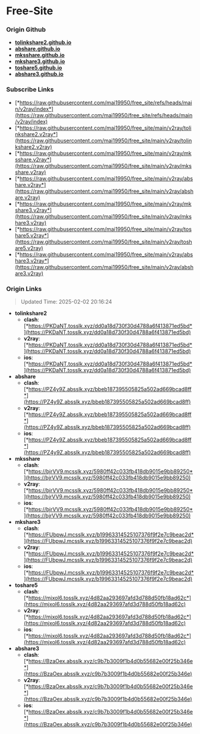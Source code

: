 # Free-Site

### Origin Github

- [**tolinkshare2.github.io**](https://github.com/tolinkshare2/tolinkshare2.github.io)
- [**abshare.github.io**](https://github.com/abshare/abshare.github.io)
- [**mksshare.github.io**](https://github.com/mksshare/mksshare.github.io)
- [**mkshare3.github.io**](https://github.com/mkshare3/mkshare3.github.io)
- [**toshare5.github.io**](https://github.com/toshare5/toshare5.github.io)
- [**abshare3.github.io**](https://github.com/abshare3/abshare3.github.io)

### Subscribe Links

- [*https://raw.githubusercontent.com/mai19950/free_site/refs/heads/main/v2ray/index*](https://raw.githubusercontent.com/mai19950/free_site/refs/heads/main/v2ray/index)
- [*https://raw.githubusercontent.com/mai19950/free_site/main/v2ray/tolinkshare2.v2ray*](https://raw.githubusercontent.com/mai19950/free_site/main/v2ray/tolinkshare2.v2ray)
- [*https://raw.githubusercontent.com/mai19950/free_site/main/v2ray/mksshare.v2ray*](https://raw.githubusercontent.com/mai19950/free_site/main/v2ray/mksshare.v2ray)
- [*https://raw.githubusercontent.com/mai19950/free_site/main/v2ray/abshare.v2ray*](https://raw.githubusercontent.com/mai19950/free_site/main/v2ray/abshare.v2ray)
- [*https://raw.githubusercontent.com/mai19950/free_site/main/v2ray/mkshare3.v2ray*](https://raw.githubusercontent.com/mai19950/free_site/main/v2ray/mkshare3.v2ray)
- [*https://raw.githubusercontent.com/mai19950/free_site/main/v2ray/toshare5.v2ray*](https://raw.githubusercontent.com/mai19950/free_site/main/v2ray/toshare5.v2ray)
- [*https://raw.githubusercontent.com/mai19950/free_site/main/v2ray/abshare3.v2ray*](https://raw.githubusercontent.com/mai19950/free_site/main/v2ray/abshare3.v2ray)

### Origin Links

> Updated Time: 2025-02-02 20:16:24

- **tolinkshare2**
  - **clash**: [*https://PKDaNT.tosslk.xyz/dd0a18d730f30d4788a6f413871ed5bd*](https://PKDaNT.tosslk.xyz/dd0a18d730f30d4788a6f413871ed5bd)
  - **v2ray**: [*https://PKDaNT.tosslk.xyz/dd0a18d730f30d4788a6f413871ed5bd*](https://PKDaNT.tosslk.xyz/dd0a18d730f30d4788a6f413871ed5bd)
  - **ios**: [*https://PKDaNT.tosslk.xyz/dd0a18d730f30d4788a6f413871ed5bd*](https://PKDaNT.tosslk.xyz/dd0a18d730f30d4788a6f413871ed5bd)
- **abshare**
  - **clash**: [*https://PZ4y9Z.absslk.xyz/bbeb187395505825a502ad669bcad8ff*](https://PZ4y9Z.absslk.xyz/bbeb187395505825a502ad669bcad8ff)
  - **v2ray**: [*https://PZ4y9Z.absslk.xyz/bbeb187395505825a502ad669bcad8ff*](https://PZ4y9Z.absslk.xyz/bbeb187395505825a502ad669bcad8ff)
  - **ios**: [*https://PZ4y9Z.absslk.xyz/bbeb187395505825a502ad669bcad8ff*](https://PZ4y9Z.absslk.xyz/bbeb187395505825a502ad669bcad8ff)
- **mksshare**
  - **clash**: [*https://bjrVV9.mcsslk.xyz/5980ff42c033fb418db9015e9bb89250*](https://bjrVV9.mcsslk.xyz/5980ff42c033fb418db9015e9bb89250)
  - **v2ray**: [*https://bjrVV9.mcsslk.xyz/5980ff42c033fb418db9015e9bb89250*](https://bjrVV9.mcsslk.xyz/5980ff42c033fb418db9015e9bb89250)
  - **ios**: [*https://bjrVV9.mcsslk.xyz/5980ff42c033fb418db9015e9bb89250*](https://bjrVV9.mcsslk.xyz/5980ff42c033fb418db9015e9bb89250)
- **mkshare3**
  - **clash**: [*https://FUbpwJ.mcsslk.xyz/b19963314525107376f9f2e7c9beac2d*](https://FUbpwJ.mcsslk.xyz/b19963314525107376f9f2e7c9beac2d)
  - **v2ray**: [*https://FUbpwJ.mcsslk.xyz/b19963314525107376f9f2e7c9beac2d*](https://FUbpwJ.mcsslk.xyz/b19963314525107376f9f2e7c9beac2d)
  - **ios**: [*https://FUbpwJ.mcsslk.xyz/b19963314525107376f9f2e7c9beac2d*](https://FUbpwJ.mcsslk.xyz/b19963314525107376f9f2e7c9beac2d)
- **toshare5**
  - **clash**: [*https://mjxol6.tosslk.xyz/4d82aa293697afd3d788d50fb18ad62c*](https://mjxol6.tosslk.xyz/4d82aa293697afd3d788d50fb18ad62c)
  - **v2ray**: [*https://mjxol6.tosslk.xyz/4d82aa293697afd3d788d50fb18ad62c*](https://mjxol6.tosslk.xyz/4d82aa293697afd3d788d50fb18ad62c)
  - **ios**: [*https://mjxol6.tosslk.xyz/4d82aa293697afd3d788d50fb18ad62c*](https://mjxol6.tosslk.xyz/4d82aa293697afd3d788d50fb18ad62c)
- **abshare3**
  - **clash**: [*https://BzaOex.absslk.xyz/c9b7b3009f1b4d0b55682e00f25b346e*](https://BzaOex.absslk.xyz/c9b7b3009f1b4d0b55682e00f25b346e)
  - **v2ray**: [*https://BzaOex.absslk.xyz/c9b7b3009f1b4d0b55682e00f25b346e*](https://BzaOex.absslk.xyz/c9b7b3009f1b4d0b55682e00f25b346e)
  - **ios**: [*https://BzaOex.absslk.xyz/c9b7b3009f1b4d0b55682e00f25b346e*](https://BzaOex.absslk.xyz/c9b7b3009f1b4d0b55682e00f25b346e)
